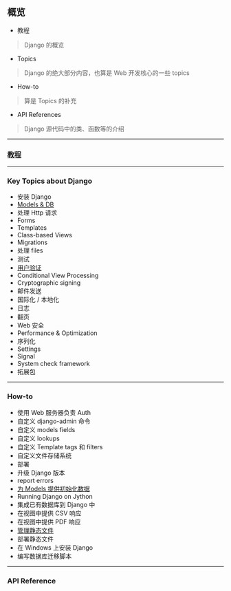 ## 概览
- 教程
> Django 的概览
- Topics
> Django 的绝大部分内容，也算是 Web 开发核心的一些 topics
- How-to
> 算是 Topics 的补充
- API References
> Django 源代码中的类、函数等的介绍

---

### [教程](http://www.zhengxinyu.cc/django-tutorials/)

---

### Key Topics about Django
- 安装 Django
- [Models & DB](http://www.zhengxinyu.cc/django-models/)
- 处理 Http 请求
- Forms
- Templates
- Class-based Views
- Migrations
- 处理 files
- 测试
- [用户验证]()
- Conditional View Processing
- Cryptographic signing
- 邮件发送
- 国际化 / 本地化
- 日志
- 翻页
- Web 安全
- Performance & Optimization
- 序列化
- Settings
- Signal
- System check framework
- 拓展包

---

### How-to
- 使用 Web 服务器负责 Auth
- 自定义 django-admin 命令
- 自定义 models fields
- 自定义 lookups
- 自定义 Template tags 和 filters
- 自定义文件存储系统
- 部署
- 升级 Django 版本
- report errors
- [为 Models 提供初始化数据]()
- Running Django on Jython
- 集成已有数据库到 Django 中
- 在视图中提供 CSV 响应
- 在视图中提供 PDF 响应
- [管理静态文件](http://www.zhengxinyu.cc/guan-li-jing-tai-wen-jian/)
- 部署静态文件
- 在 Windows 上安装 Django
- 编写数据库迁移脚本

---

### API Reference
